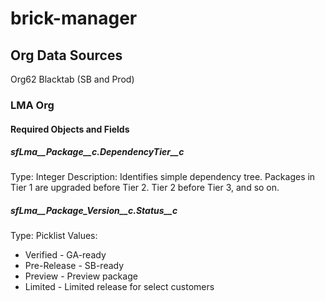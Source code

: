 # brick-manager

## Org Data Sources
Org62
Blacktab (SB and Prod)
### LMA Org
#### Required Objects and Fields
##### sfLma__Package__c.DependencyTier__c
Type: Integer
Description: Identifies simple dependency tree.  Packages in Tier 1 are upgraded before Tier 2.  Tier 2 before Tier 3, and so on.

##### sfLma__Package_Version__c.Status__c
Type: Picklist
Values:
* Verified - GA-ready
* Pre-Release - SB-ready
* Preview - Preview package
* Limited - Limited release for select customers
